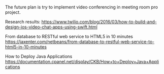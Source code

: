 The future plan is try to implement video conferencing in meeting room pro project. 

Research results: https://www.twilio.com/blog/2016/03/how-to-build-and-design-ios-video-chat-apps-using-swift.html


From database to RESTful web service to HTML5 in 10 minutes
https://jaxenter.com/netbeans/from-database-to-restful-web-service-to-html5-in-10-minutes


How to Deploy Java Applications
https://documentation.cpanel.net/display/CKB/How+to+Deploy+Java+Applications
